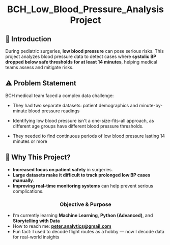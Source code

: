 <h1 align="center">BCH_Low_Blood_Pressure_Analysis Project</h1>

## 📌 Introduction
During pediatric surgeries, **low blood pressure** can pose serious risks. This project analyzes blood pressure data to detect cases where **systolic BP dropped below safe thresholds for at least 14 minutes**, helping medical teams assess and mitigate risks.

## ⚠️ Problem Statement
BCH medical team faced a complex data challenge:

- They had two separate datasets: patient demographics and minute-by-minute blood pressure readings
  
- Identifying low blood pressure isn't a one-size-fits-all approach, as different age groups have different blood pressure thresholds.
  
- They needed to find continuous periods of low blood pressure lasting 14 minutes or more

  
## 📌 Why This Project?
- **Increased focus on patient safety** in surgeries.
- **Large datasets make it difficult to track prolonged low BP cases manually**.
- **Improving real-time monitoring systems** can help prevent serious complications.

<h3 align="center">Objective & Purpose</h3>

- I’m currently learning **Machine Learning**, **Python (Advanced)**, and **Storytelling with Data**
- How to reach me: **peter.analytics@gmail.com**
- Fun fact: I used to decode flight routes as a hobby — now I decode data for real-world insights
